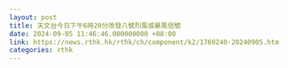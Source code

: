 ```yaml
---
layout: post
title: 天文台今日下午6時20分改發八號烈風或暴風信號
date: 2024-09-05 11:46:46.000000000 +08:00
link: https://news.rthk.hk/rthk/ch/component/k2/1769240-20240905.htm
categories: rthk
---
```



